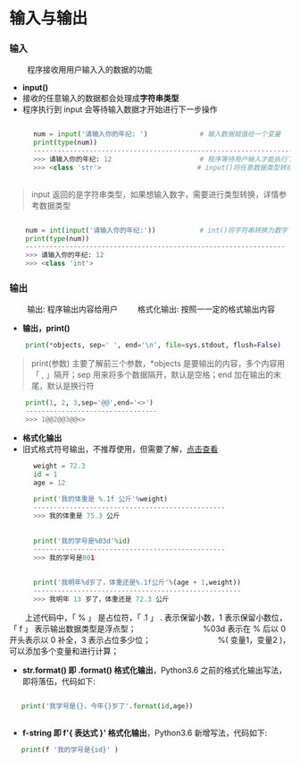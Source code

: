 # 输入与输出
### 输入
&emsp;&emsp; 程序接收⽤用户输⼊入的数据的功能
*  **input()**
 * 接收的任意输入的数据都会处理成**字符串类型**
 * 程序执行到 input 会等待输入数据才开始进行下一步操作

```python

      num = input('请输入你的年纪: ')             # 输入数据赋值给一个变量
      print(type(num))
      -------------------------------------------------------------------------
      >>> 请输入你的年纪: 12                      # 程序等待用户输入才能执行下一步 
      >>> <class 'str'>                        # input()将任意数据类型转成字符串类型
    
```
>input 返回的是字符串类型，如果想输入数字，需要进行类型转换，详情参考数据类型

```python

    num = int(input('请输入你的年纪:'))           # int()将字符串转换为数字
    print(type(num))
    -----------------------------------------------------------------
    >>> 请输入你的年纪: 12
    >>> <class 'int'>

```


### 输出
&emsp;&emsp; 输出: 程序输出内容给用户
&emsp;&emsp; 格式化输出: 按照⼀一定的格式输出内容
*  **输出，print()**


```python
    print(*objects, sep=' ', end='\n', file=sys.stdout, flush=False)

```
>print(参数) 主要了解前三个参数，*objects 是要输出的内容，多个内容用「 , 」隔开；sep 用来将多个数据隔开，默认是空格；end 加在输出的末尾，默认是换行符


```python
    print(1, 2, 3,sep='@@',end='<>')
    ---------------------------------
    >>> 1@@2@@3@@<>

```



*  **格式化输出**
 * 旧式格式符号输出，不推荐使用，但需要了解，[点击查看](https://www.jianshu.com/p/617cc100b1bf)
   
   
```python
      weight = 72.3
      id = 1
      age = 12
      
      print('我的体重是 %.1f 公斤'%weight)
      ------------------------------------------------
      >>> 我的体重是 75.3 公斤
      
      
      print('我的学号是%03d'%id)
      ------------------------------------------------
      >>> 我的学号是001
      
      
      print('我明年%d岁了，体重还是%.1f公斤'%(age + 1,weight))
      ----------------------------------------------------
      >>> 我明年 13 岁了，体重还是 72.3 公斤
```
&emsp;&emsp;上述代码中，「 % 」 是占位符，「 .1 」 . 表示保留小数，1 表示保留小数位，「 f 」 表示输出数据类型是浮点型；
&emsp;&emsp;&emsp;&emsp;&emsp;&emsp;&emsp;&emsp; %03d 表示在 % 后以 0 开头表示以 0 补全，3 表示占位多少位；
&emsp;&emsp;&emsp;&emsp;&emsp;&emsp;&emsp;&emsp; %( 变量1，变量2 )，可以添加多个变量和进行计算；

   
   *  **str.format() 即 .format() 格式化输出**，Python3.6 之前的格式化输出写法，即将落伍，代码如下:
   
   
   ```python
   
      print('我学号是{}，今年{}岁了'.format(id,age))
      
   ```
   
   *  **f-string 即 f'{ 表达式 }' 格式化输出**，Python3.6 新增写法，代码如下:
   
   
   ```python
      print(f '我的学号是{id}' )
   ```














